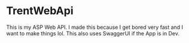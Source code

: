 # TrentWebApi
This is my ASP Web API. I made this because I get bored very fast and I want to make things lol. This also uses SwaggerUI if the App is in Dev.
